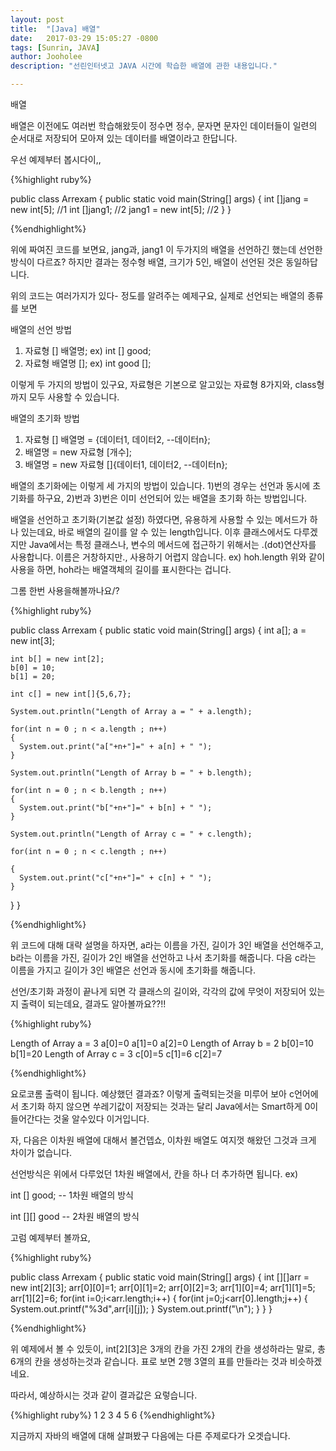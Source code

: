 ```yaml
---
layout: post
title:  "[Java] 배열"
date:   2017-03-29 15:05:27 -0800
tags: [Sunrin, JAVA]
author: Jooholee
description: "선린인터넷고 JAVA 시간에 학습한 배열에 관한 내용입니다."

---
```


배열

배열은 이전에도 여러번 학습해왔듯이 정수면 정수, 문자면 문자인 데이터들이 일련의 순서대로 저장되어 모아져 있는 데이터를 배열이라고 한답니다.

우선 예제부터 봅시다이,,

{%highlight ruby%}

public class Arrexam {
  public static void main(String[] args) {
    int []jang = new int[5]; //1
    int []jang1; //2
    jang1 = new int[5]; //2
  }
}

{%endhighlight%}

위에 짜여진 코드를 보면요, jang과, jang1 이 두가지의 배열을 선언하긴 했는데 선언한 방식이 다르죠? 하지만 결과는 정수형 배열, 크기가 5인, 배열이 선언된 것은 동일하답니다.

위의 코드는 여러가지가 있다- 정도를 알려주는 예제구요, 실제로 선언되는 배열의 종류를 보면

배열의 선언 방법
  1. 자료형 [] 배열명; ex) int [] good;
  2. 자료형 배열명 []; ex) int good [];

이렇게 두 가지의 방법이 있구요, 자료형은 기본으로 알고있는 자료형 8가지와, class형까지 모두 사용할 수 있습니다.

배열의 초기화 방법
  1. 자료형 [] 배열명 = {데이터1, 데이터2, --데이터n};
  2. 배열명 = new 자료형 [개수];
  3. 배열명 = new 자료형 []{데이터1, 데이터2, --데이터n};

배열의 초기화에는 이렇게 세 가지의 방법이 있습니다.
1)번의 경우는 선언과 동시에 초기화를 하구요,
2)번과 3)번은 이미 선언되어 있는 배열을 초기화 하는 방법입니다.

배열을 선언하고 초기화(기본값 설정) 하였다면, 유용하게 사용할 수 있는 메서드가 하나 있는데요, 바로 배열의 길이를 알 수 있는 length입니다.
이후 클래스에서도 다루겠지만 Java에서는 특정 클래스나, 변수의 메서드에 접근하기 위해서는 .(dot)연산자를 사용합니다. 이름은 거창하지만., 사용하기 어렵지 않습니다.
ex) hoh.length
위와 같이 사용을 하면, hoh라는 배열객체의 길이를 표시한다는 겁니다.

그롬 한번 사용을해볼까나요/?

{%highlight ruby%}

public class Arrexam {
  public static void main(String[] args) {
    int a[];
    a = new int[3];

    int b[] = new int[2];
    b[0] = 10;
    b[1] = 20;

    int c[] = new int[]{5,6,7};

    System.out.println("Length of Array a = " + a.length);

    for(int n = 0 ; n < a.length ; n++)
    {
      System.out.print("a["+n+"]=" + a[n] + " ");
    }

    System.out.println("Length of Array b = " + b.length);

    for(int n = 0 ; n < b.length ; n++)
    {
      System.out.print("b["+n+"]=" + b[n] + " ");
    }

    System.out.println("Length of Array c = " + c.length);

    for(int n = 0 ; n < c.length ; n++)

    {
      System.out.print("c["+n+"]=" + c[n] + " ");
    }
  }
}

{%endhighlight%}

위 코드에 대해 대략 설명을 하자면, a라는 이름을 가진, 길이가 3인 배열을 선언해주고, b라는 이름을 가진, 길이가 2인 배열을 선언하고 나서 초기화를 해줍니다. 다음 c라는 이름을 가지고 길이가 3인 배열은 선언과 동시에 초기화를 해줍니다.

선언/초기화 과정이 끝나게 되면 각 클래스의 길이와, 각각의 값에 무엇이 저장되어 있는지 출력이 되는데요, 결과도 알아볼까요??!!

{%highlight ruby%}

Length of Array a = 3
a[0]=0 a[1]=0 a[2]=0
Length of Array b = 2
b[0]=10 b[1]=20
Length of Array c = 3
c[0]=5 c[1]=6 c[2]=7

{%endhighlight%}

요로코롬 출력이 됩니다. 예상했던 결과죠?
이렇게 출력되는것을 미루어 보아 c언어에서 초기화 하지 않으면 쑤레기값이 저장되는 것과는 달리 Java에서는 Smart하게 0이 들어간다는 것울 알수있다 이거입니다.

자, 다음은 이차원 배열에 대해서 볼건뎁쇼, 이차원 배열도 여지껏 해왔던 그것과 크게 차이가 없습니다.

선언방식은 위에서 다루었던 1차원 배열에서, 칸을 하나 더 추가하면 됩니다.
ex)

int [] good; -- 1차원 배열의 방식

int [][] good -- 2차원 배열의 방식

고럼 예제부터 볼까요,

{%highlight ruby%}

public class Arrexam {
  public static void main(String[] args) {
    int [][]arr = new int[2][3];
    arr[0][0]=1;
    arr[0][1]=2;
    arr[0][2]=3;
    arr[1][0]=4;
    arr[1][1]=5;
    arr[1][2]=6;
    for(int i=0;i<arr.length;i++)
    {
      for(int j=0;j<arr[0].length;j++)
      {
        System.out.printf("%3d",arr[i][j]);
      }
      System.out.printf("\n");
    }
  }
}

{%endhighlight%}

위 예제에서 볼 수 있듯이, int[2][3]은 3개의 칸을 가진 2개의 칸을 생성하라는 말로, 총 6개의 칸을 생성하는것과 같습니다. 표로 보면 2행 3열의 표를 만들라는 것과 비슷하겠네요.

따라서, 예상하시는 것과 같이 결과값은 요렇습니다.

{%highlight ruby%}
1 2 3
4 5 6
{%endhighlight%}

지금까지 자바의 배열에 대해 살펴봤구 다음에는 다른 주제로다가 오겟습니다.

[jekyll-docs]: http://joey914.github.io/home
[jekyll-gh]:   https://github.com/joey914/joey914
[jekyll-talk]: https://talk.joey914.com/

